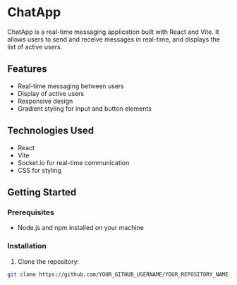 # ChatApp

ChatApp is a real-time messaging application built with React and Vite. It allows users to send and receive messages in real-time, and displays the list of active users.

## Features

- Real-time messaging between users
- Display of active users
- Responsive design
- Gradient styling for input and button elements

## Technologies Used

- React
- Vite
- Socket.io for real-time communication
- CSS for styling

## Getting Started

### Prerequisites

- Node.js and npm installed on your machine

### Installation

1. Clone the repository:

```sh
git clone https://github.com/YOUR_GITHUB_USERNAME/YOUR_REPOSITORY_NAME.git
```
